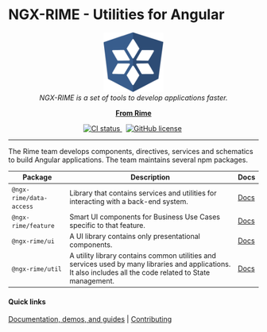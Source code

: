 # NGX-RIME - Utilities for Angular

<p align="center">
  <img src="./images/ngx-rime-logo.png" alt="ngx-rime-logo" width="120px" height="120px"/>
  <br>
  <i>
    NGX-RIME is a set of tools to develop applications faster.
  </i>
  <br>
</p>

<p align="center">
  <a href="https://rime-dev.github.io"><strong>From Rime</strong></a>
  <br>
</p>

<p align="center">
  <a href="https://circleci.com/gh/rime-dev/ngx-rime/tree/main">
    <img src="https://circleci.com/gh/rime-dev/ngx-rime/tree/main.svg?style=shield" alt="CI status" />
  </a>&nbsp;
  <a href="https://github.com/rime-dev/ngx-rime/blob/main/LICENSE"><img alt="GitHub license" src="https://img.shields.io/github/license/rime-dev/ngx-rime"></a>&nbsp;
</p>

<hr>

The Rime team develops components, directives, services and schematics to build Angular applications. The team maintains several npm packages.

| Package            | Description                                                                                                                                                  | Docs                     |
| ------------------ | ------------------------------------------------------------------------------------------------------------------------------------------------------------ | ------------------------ |
| `@ngx-rime/data-access` | Library that contains services and utilities for interacting with a back-end system.                                                                         | [Docs][data-access-docs] |
| `@ngx-rime/feature`     | Smart UI components for Business Use Cases specific to that feature.                                                                                         | [Docs][feature-docs]     |
| `@ngx-rime/ui`          | A UI library contains only presentational components.                                                                                                        | [Docs][ui-docs]          |
| `@ngx-rime/util`        | A utility library contains common utilities and services used by many libraries and applications. It also includes all the code related to State management. | [Docs][util-docs]        |

#### Quick links

[Documentation, demos, and guides][ngx-rime-docs] |
[Contributing](https://github.com/rime-dev/components/blob/main/CONTRIBUTING.md)

[ngx-rime-docs]: https://rime-dev.github.io/ngx-rime
[data-access-docs]: https://rime-dev.github.io/ngx-rime
[feature-docs]: https://rime-dev.github.io/ngx-rime
[ui-docs]: https://rime-dev.github.io/ngx-rime
[util-docs]: https://rime-dev.github.io/ngx-rime
